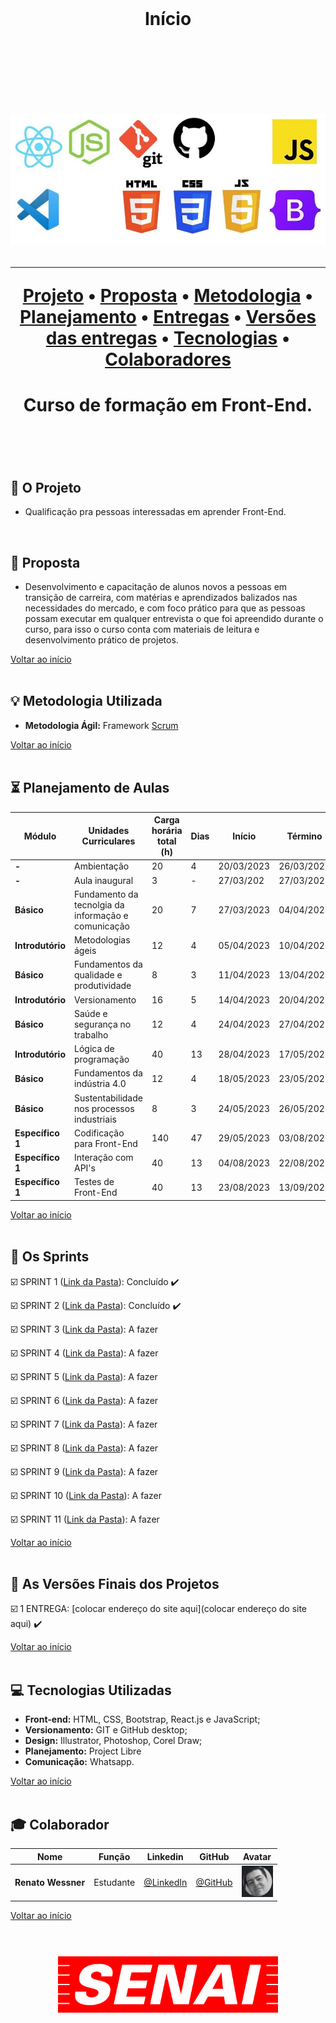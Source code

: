 <br>

<h1 align="center">
  Início
<h1 align="center">
<br>

<br>

<p align="center">
      <img src="/Imagens Geral/tech.JPG">
<p align="center">

<hr>

<p align="center">
  <a href ="#rocket-o-projeto">Projeto</a>  •
  <a href ="#dart-proposta">Proposta</a>  •
  <a href ="#bulb-metodologia-utilizada">Metodologia</a>  •
  <a href ="#hourglass_flowing_sand-planejamento-de-aulas">Planejamento</a>  •
  <a href ="#calendar-os-sprints">Entregas</a>  •
  <a href ="#camera_flash-as-versões-finais-dos-projetos">Versões das entregas</a>  •
  <a href ="#computer-tecnologias-utilizadas">Tecnologias</a>  •
  <a href ="#mortar_board-colaborador">Colaboradores</a>
</p>

<h1 align="center">
  Curso de formação em Front-End.
<h1 align="center">
<br>

## :rocket: O Projeto

* Qualificação pra pessoas interessadas em aprender Front-End.
<br>

## :dart: Proposta

* Desenvolvimento e capacitação de alunos novos a pessoas em transição de carreira, com matérias e aprendizados balizados nas necessidades do mercado, e com foco prático para que as pessoas possam executar em qualquer entrevista o que foi apreendido durante o curso, para isso o curso conta com materiais de leitura e desenvolvimento prático de projetos.

<a href ="#pushpin-início">Voltar ao início</a>  
<br>

## :bulb: Metodologia Utilizada

* **Metodologia Ágil:** Framework [Scrum](https://www.desenvolvimentoagil.com.br/scrum/)

<a href ="#pushpin-início">Voltar ao início</a>  
<br> 

## :hourglass_flowing_sand: Planejamento de Aulas
      
|Módulo|Unidades Curriculares |Carga horária total (h)|Dias|Início| Término|
| -------- |-------- |-------- |-------- |-------- | -------- |
|**-**|Ambientação| 20|4|20/03/2023|26/03/2023|
|**-**|Aula inaugural|3|-|27/03/202|27/03/202|
|**Básico**|Fundamento da tecnolgia da informação e comunicação|20|7|27/03/2023|04/04/2023|
|**Introdutório**|Metodologias ágeis|12|4|05/04/2023|10/04/2023|
|**Básico**|Fundamentos da qualidade e produtividade|8|3|11/04/2023|13/04/2023|
|**Introdutório**|Versionamento|16|5|14/04/2023|20/04/2023|
|**Básico**|Saúde e segurança no trabalho|12|4|24/04/2023|27/04/2023|
|**Introdutório**|Lógica de programação|40|13|28/04/2023|17/05/2023|
|**Básico**|Fundamentos da indústria 4.0|12|4|18/05/2023|23/05/2023|
|**Básico**|Sustentabilidade nos processos industriais|8|3|24/05/2023|26/05/2023|
|**Específico 1**|Codificação para Front-End|140|47|29/05/2023|03/08/2023|
|**Específico 1**|Interação com API's|40|13|04/08/2023|22/08/2023|
|**Específico 1**|Testes de Front-End|40|13|23/08/2023|13/09/2023|

<a href ="#pushpin-início">Voltar ao início</a>  
<br>

## :calendar: Os Sprints

☑️ SPRINT 1 ([Link da Pasta](https://github.com/renato-wessmer/SENAI-Front-End/tree/main/02%20-%20Metodologias%20%C3%A1geis/Entrega)): Concluído :heavy_check_mark:

☑️ SPRINT 2 ([Link da Pasta](https://github.com/renato-wessmer/SENAI-Front-End/tree/main/04%20-%20Versionamento/04a_Atividade_1)): Concluído :heavy_check_mark:

☑️ SPRINT 3 ([Link da Pasta](https://github.com/senaiFrontEnd/Fundamentos-da-qualidade-e-produtividade)): A fazer 

☑️ SPRINT 4 ([Link da Pasta](https://github.com/senaiFrontEnd/Versionamento)): A fazer 

☑️ SPRINT 5 ([Link da Pasta](https://github.com/senaiFrontEnd/Saude-e-seguranca-no-trabalho)): A fazer 

☑️ SPRINT 6 ([Link da Pasta](https://github.com/senaiFrontEnd/Logica-de-programacao)): A fazer 

☑️ SPRINT 7 ([Link da Pasta](https://github.com/senaiFrontEnd/Fundamentos-da-industria-4.0)): A fazer 

☑️ SPRINT 8 ([Link da Pasta](https://github.com/senaiFrontEnd/Sustentabilidade-nos-processos-industriais)): A fazer 

☑️ SPRINT 9 ([Link da Pasta](https://github.com/senaiFrontEnd/Codificacao-para-Front-End)): A fazer 

☑️ SPRINT 10 ([Link da Pasta](https://github.com/senaiFrontEnd/Interacao-com-API-s)): A fazer 

☑️ SPRINT 11 ([Link da Pasta](https://github.com/senaiFrontEnd/Testes-de-Front-End)): A fazer 

<a href ="#pushpin-início">Voltar ao início</a>  
<br> 

## :camera_flash: As Versões Finais dos Projetos

☑️ 1 ENTREGA: [colocar endereço do site aqui](colocar endereço do site aqui) :heavy_check_mark:

<a href ="#pushpin-início">Voltar ao início</a>  
<br> 

## :computer: Tecnologias Utilizadas

* **Front-end:** HTML, CSS, Bootstrap, React.js e JavaScript;   
* **Versionamento:** GIT e GitHub desktop;           
* **Design:** Illustrator, Photoshop, Corel Draw;
* **Planejamento:** Project Libre
* **Comunicação:** Whatsapp.

<a href ="#pushpin-início">Voltar ao início</a>  
<br>     
      
## :mortar_board: Colaborador

|Nome|Função|Linkedin|GitHub|Avatar|
| -------- |-------- |-------- |-------- |-------- |
|**Renato Wessner**|Estudante| [@LinkedIn](https://www.linkedin.com/in/renato-wessmer-dev-gpti/)|[@GitHub](https://github.com/renato-wessmer)|<img src = "/Imagens Geral/renato.png" width="50" height="50"/>|

<a href ="#pushpin-início">Voltar ao início</a>  
<br>

<h1 align="center"> <img src = "Imagens Geral/senai-logo-2.png" height="90" /></h1>    
